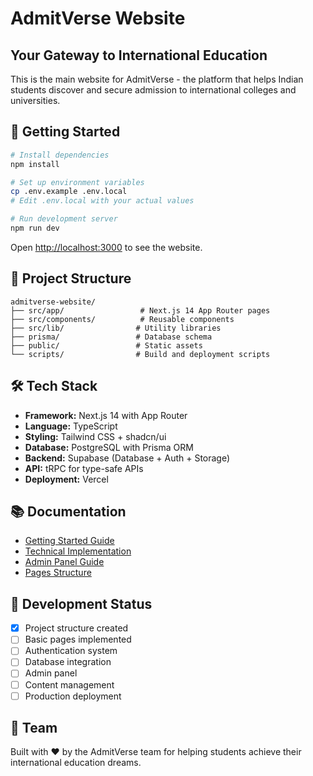 # AdmitVerse Website
## Your Gateway to International Education

This is the main website for AdmitVerse - the platform that helps Indian students discover and secure admission to international colleges and universities.

## 🚀 Getting Started

```bash
# Install dependencies
npm install

# Set up environment variables
cp .env.example .env.local
# Edit .env.local with your actual values

# Run development server
npm run dev
```

Open [http://localhost:3000](http://localhost:3000) to see the website.

## 📁 Project Structure

```
admitverse-website/
├── src/app/                 # Next.js 14 App Router pages
├── src/components/          # Reusable components
├── src/lib/                # Utility libraries
├── prisma/                 # Database schema
├── public/                 # Static assets
└── scripts/                # Build and deployment scripts
```

## 🛠️ Tech Stack

- **Framework:** Next.js 14 with App Router
- **Language:** TypeScript
- **Styling:** Tailwind CSS + shadcn/ui
- **Database:** PostgreSQL with Prisma ORM
- **Backend:** Supabase (Database + Auth + Storage)
- **API:** tRPC for type-safe APIs
- **Deployment:** Vercel

## 📚 Documentation

- [Getting Started Guide](../GETTING_STARTED_FROM_ZERO.md)
- [Technical Implementation](../TECHNICAL_IMPLEMENTATION_GUIDE.md)
- [Admin Panel Guide](../ADMIN_PANEL_REALTIME_GUIDE.md)
- [Pages Structure](../ADMITVERSE_PAGES_STRUCTURE.md)

## 🎯 Development Status

- [x] Project structure created
- [ ] Basic pages implemented
- [ ] Authentication system
- [ ] Database integration
- [ ] Admin panel
- [ ] Content management
- [ ] Production deployment

## 👥 Team

Built with ❤️ by the AdmitVerse team for helping students achieve their international education dreams.